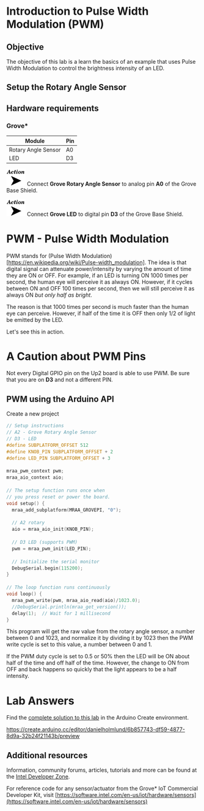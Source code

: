 # Introduction to Pulse Width Modulation (PWM)

## Objective

The objective of this lab is a learn the basics of an example that uses Pulse Width Modulation to control the brightness intensity of an LED.

## Setup the Rotary Angle Sensor
## Hardware requirements

### Grove\*

Module | Pin
--- | ---
Rotary Angle Sensor | A0
LED | D3

![](./images/action.png) Connect **Grove Rotary Angle Sensor** to analog pin **A0** of the Grove Base Shield.

![](./images/action.png) Connect **Grove LED** to digital pin **D3** of the Grove Base Shield.

# PWM - Pulse Width Modulation

PWM stands for (Pulse Width Modulation)[https://en.wikipedia.org/wiki/Pulse-width_modulation]. The idea is that digital signal can attenuate power/intensity by varying the amount of time they are ON or OFF. For example, if an LED is turning ON 1000 times per second, the human eye will perceive it as always ON. However, if it cycles between ON and OFF 100 times per second, then we will still perceive it as always ON _but only half as bright_.

The reason is that 1000 times per second is much faster than the human eye can perceive. However, if half of the time it is OFF then only 1/2 of light be emitted by the LED.

Let's see this in action.

# A Caution about PWM Pins
Not every Digital GPIO pin on the Up2 board is able to use PWM. Be sure that you are on **D3** and not a different PIN.

## PWM using the Arduino API
Create a new project
```c
// Setup instructions
// A2 - Grove Rotary Angle Sensor
// D3 - LED
#define SUBPLATFORM_OFFSET 512
#define KNOB_PIN SUBPLATFORM_OFFSET + 2
#define LED_PIN SUBPLATFORM_OFFSET + 3

mraa_pwm_context pwm;
mraa_aio_context aio;

// The setup function runs once when
// you press reset or power the board.
void setup() {
  mraa_add_subplatform(MRAA_GROVEPI, "0");

  // A2 rotary
  aio = mraa_aio_init(KNOB_PIN);

  // D3 LED (supports PWM)
  pwm = mraa_pwm_init(LED_PIN);

  // Initialize the serial monitor
  DebugSerial.begin(115200);
}

// The loop function runs continuously
void loop() {
  mraa_pwm_write(pwm, mraa_aio_read(aio)/1023.0);
  //DebugSerial.println(mraa_get_version());
  delay(1);  // Wait for 1 millisecond
}
```

This program will get the raw value from the rotary angle sensor, a number between 0 and 1023, and normalize it by dividing it by 1023 then the PWM write cycle is set to this value, a number between 0 and 1.

If the PWM duty cycle is set to 0.5 or 50% then the LED will be ON about half of the time and off half of the time. However, the change to ON from OFF and back happens so quickly that the light appears to be a half intensity.

# Lab Answers
Find the [complete solution to this lab](https://create.arduino.cc/editor/danielholmlund/6b857743-df59-4877-8d9a-32b24f21143b/preview) in the Arduino Create environment.

https://create.arduino.cc/editor/danielholmlund/6b857743-df59-4877-8d9a-32b24f21143b/preview

## Additional resources
Information, community forums, articles, tutorials and more can be found at the [Intel Developer Zone](https://software.intel.com/iot).

For reference code for any sensor/actuator from the Grove* IoT Commercial Developer Kit, visit [https://software.intel.com/en-us/iot/hardware/sensors](https://software.intel.com/en-us/iot/hardware/sensors)

